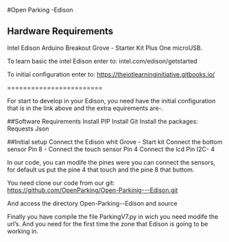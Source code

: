 #Open Parking -Edison

## Hardware Requirements
Intel Edison Arduino Breakout
Grove - Starter Kit Plus
One microUSB.

To learn basic the intel Edison enter to:
intel.com/edison/getstarted

To initial configuration enter to:
https://theiotlearninginitiative.gitbooks.io/

========================

For start to develop in your Edison, you need have the initial configuration that is in the link above and the extra equirements are-.

##Software Requirements
Install PIP
Install Git
Install the packages:
Requests
Json

##Initial setup
Connect the Edison whit Grove - Start kit
Connect the bottom sensor Pin 8 - 
Connect the touch sensor Pin 4
Connect the lcd Pin I2C- 4

In our code, you can modife the pines were you can connect the sensors, for default us put the pine 4 that touch and the pine 8 that buttom.

You need clone our code from our git: 
https://github.com/OpenParking/Open-Parkinig---Edison.git

And access the directory Open-Parking--Edison and source

Finally you have compile the file ParkingV7.py in wich you need modife the url’s. And you need for the first time the zone that Edison is going to be working in.
